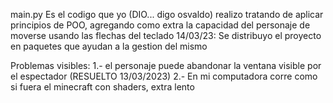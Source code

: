 main.py 
Es el codigo que yo (DIO... digo osvaldo) realizo tratando de aplicar principios de POO, agregando como extra la capacidad del personaje de moverse usando las flechas del teclado
14/03/23:
Se distribuyo el proyecto en paquetes que ayudan a la gestion del mismo


Problemas visibles:
1.- el personaje puede abandonar la ventana visible por el espectador (RESUELTO 13/03/2023)
2.- En mi computadora corre como si fuera el minecraft con shaders, extra lento 